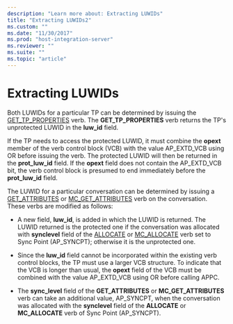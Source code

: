 ```yaml
---
description: "Learn more about: Extracting LUWIDs"
title: "Extracting LUWIDs2"
ms.custom: ""
ms.date: "11/30/2017"
ms.prod: "host-integration-server"
ms.reviewer: ""
ms.suite: ""
ms.topic: "article"
---
```

# Extracting LUWIDs
Both LUWIDs for a particular TP can be determined by issuing the [GET_TP_PROPERTIES](./get-tp-properties2.md) verb. The **GET_TP_PROPERTIES** verb returns the TP's unprotected LUWID in the **luw_id** field.  
  
 If the TP needs to access the protected LUWID, it must combine the **opext** member of the verb control block (VCB) with the value AP_EXTD_VCB using OR before issuing the verb. The protected LUWID will then be returned in the **prot_luw_id** field. If the **opext** field does not contain the AP_EXTD_VCB bit, the verb control block is presumed to end immediately before the **prot_luw_id** field.  
  
 The LUWID for a particular conversation can be determined by issuing a [GET_ATTRIBUTES](./get-attributes2.md) or [MC_GET_ATTRIBUTES](./mc-get-attributes2.md) verb on the conversation. These verbs are modified as follows:  
  
-   A new field, **luw_id**, is added in which the LUWID is returned. The LUWID returned is the protected one if the conversation was allocated with **synclevel** field of the [ALLOCATE](./allocate2.md) or [MC_ALLOCATE](./mc-allocate2.md) verb set to Sync Point (AP_SYNCPT); otherwise it is the unprotected one.  
  
-   Since the **luw_id** field cannot be incorporated within the existing verb control blocks, the TP must use a larger VCB structure. To indicate that the VCB is longer than usual, the **opext** field of the VCB must be combined with the value AP_EXTD_VCB using OR before calling APPC.  
  
-   The **sync_level** field of the **GET_ATTRIBUTES** or **MC_GET_ATTRIBUTES** verb can take an additional value, AP_SYNCPT, when the conversation was allocated with the **synclevel** field of the **ALLOCATE** or **MC_ALLOCATE** verb of Sync Point (AP_SYNCPT).
